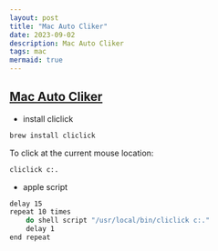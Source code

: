 ```yaml
---
layout: post
title: "Mac Auto Cliker"
date: 2023-09-02
description: Mac Auto Cliker
tags: mac
mermaid: true
---
```



## [Mac Auto Cliker]()


- install cliclick

```bash
brew install cliclick
```

To click at the current mouse location:
```bash
cliclick c:.
```

- apple script

```bash
delay 15
repeat 10 times
    do shell script "/usr/local/bin/cliclick c:."
    delay 1
end repeat
```